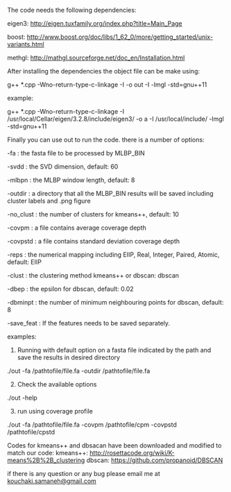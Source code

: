 The code needs the following dependencies:

eigen3: http://eigen.tuxfamily.org/index.php?title=Main_Page

boost: http://www.boost.org/doc/libs/1_62_0/more/getting_started/unix-variants.html

methgl: http://mathgl.sourceforge.net/doc_en/Installation.html

After installing the dependencies the object file can be make using:

g++ *.cpp -Wno-return-type-c-linkage -I <path to eigeb3> -o out -I <path to mathgl> -lmgl -std=gnu++11

example:

g++ *.cpp -Wno-return-type-c-linkage -I /usr/local/Cellar/eigen/3.2.8/include/eigen3/  -o a  -I /usr/local/include/ -lmgl -std=gnu++11

Finally you can use out to run the code. there is a number of options:

-fa <filepath> : the fasta file to be processed by MLBP_BIN

-svdd <dim> : the SVD dimension, default: 60

-mlbpn <dim> : the MLBP window length, default: 8

-outdir <filepath> : a directory that all the MLBP_BIN results will be saved including cluster labels and .png figure

-no_clust <num> : the number of clusters for kmeans++, default: 10

-covpm <num> : a file contains average coverage depth

-covpstd <num> : a file contains standard deviation coverage depth

-reps <method> : the numerical mapping including EIIP, Real, Integer, Paired, Atomic, default: EIIP

-clust <method> : the clustering method kmeans++ or dbscan: dbscan

-dbep <num> : the epsilon for dbscan, default: 0.02

-dbminpt <num> : the number of minimum neighbouring points for dbscan, default: 8

-save_feat : If the features needs to be saved separately.

examples: 

1. Running with default option on a fasta file indicated by the path and save the results in desired directory

./out -fa /pathtofile/file.fa -outdir /pathtofile/file.fa


2. Check the available options

./out -help

3. run using coverage profile

./out -fa /pathtofile/file.fa -covpm /pathtofile/cpm -covpstd /pathtofile/cpstd


Codes for kmeans++ and dbsacan have been downloaded and modified to match our code:
kmeans++: http://rosettacode.org/wiki/K-means%2B%2B_clustering
dbscan: https://github.com/propanoid/DBSCAN

if there is any question or any bug please email me at <kouchaki.samaneh@gmail.com>

